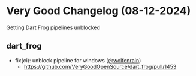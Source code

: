 # Very Good Changelog (08-12-2024)

Getting Dart Frog pipelines unblocked

## dart_frog

- fix(ci): unblock pipeline for windows ([@wolfenrain](https://github.com/wolfenrain))
  - https://github.com/VeryGoodOpenSource/dart_frog/pull/1453
